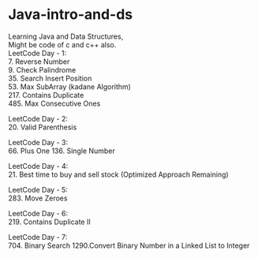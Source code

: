 # Java-intro-and-ds
Learning Java and Data Structures,\
Might be code of c and c++ also.\
LeetCode Day - 1:\
    7. Reverse Number\
    9. Check Palindrome\
    35. Search Insert Position\
    53. Max SubArray (kadane Algorithm)\
    217. Contains Duplicate\
    485. Max Consecutive Ones

LeetCode Day - 2:\
    20. Valid Parenthesis

LeetCode Day - 3:\
    66. Plus One
    136. Single Number

LeetCode Day - 4:\
    21. Best time to buy and sell stock (Optimized Approach Remaining)

LeetCode Day - 5:\
    283. Move Zeroes

LeetCode Day - 6:\
    219. Contains Duplicate II

LeetCode Day - 7:\
    704. Binary Search
    1290.Convert Binary Number in a Linked List to Integer